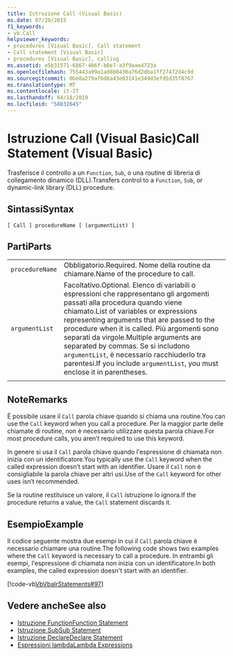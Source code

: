 ```yaml
---
title: Istruzione Call (Visual Basic)
ms.date: 07/20/2015
f1_keywords:
- vb.Call
helpviewer_keywords:
- procedures [Visual Basic], Call statement
- Call statement [Visual Basic]
- procedures [Visual Basic], calling
ms.assetid: e5b31571-6867-406f-b8e7-a3f9aae4723a
ms.openlocfilehash: 755443a99a1ad8b0430a76d2dba1ff27472d4c9d
ms.sourcegitcommit: 0be8a279af6d8a43e03141e349d3efd5d35f8767
ms.translationtype: MT
ms.contentlocale: it-IT
ms.lasthandoff: 04/18/2019
ms.locfileid: "58832645"
---
```

# <a name="call-statement-visual-basic"></a><span data-ttu-id="e0be6-102">Istruzione Call (Visual Basic)</span><span class="sxs-lookup"><span data-stu-id="e0be6-102">Call Statement (Visual Basic)</span></span>
<span data-ttu-id="e0be6-103">Trasferisce il controllo a un `Function`, `Sub`, o una routine di libreria di collegamento dinamico (DLL).</span><span class="sxs-lookup"><span data-stu-id="e0be6-103">Transfers control to a `Function`, `Sub`, or dynamic-link library (DLL) procedure.</span></span>  
  
## <a name="syntax"></a><span data-ttu-id="e0be6-104">Sintassi</span><span class="sxs-lookup"><span data-stu-id="e0be6-104">Syntax</span></span>  
  
```  
[ Call ] procedureName [ (argumentList) ]  
```  
  
## <a name="parts"></a><span data-ttu-id="e0be6-105">Parti</span><span class="sxs-lookup"><span data-stu-id="e0be6-105">Parts</span></span>  
|||
|---|---|
|`procedureName`|<span data-ttu-id="e0be6-106">Obbligatorio.</span><span class="sxs-lookup"><span data-stu-id="e0be6-106">Required.</span></span> <span data-ttu-id="e0be6-107">Nome della routine da chiamare.</span><span class="sxs-lookup"><span data-stu-id="e0be6-107">Name of the procedure to call.</span></span>|
|`argumentList`|<span data-ttu-id="e0be6-108">Facoltativo.</span><span class="sxs-lookup"><span data-stu-id="e0be6-108">Optional.</span></span> <span data-ttu-id="e0be6-109">Elenco di variabili o espressioni che rappresentano gli argomenti passati alla procedura quando viene chiamato.</span><span class="sxs-lookup"><span data-stu-id="e0be6-109">List of variables or expressions representing arguments that are passed to the procedure when it is called.</span></span> <span data-ttu-id="e0be6-110">Più argomenti sono separati da virgole.</span><span class="sxs-lookup"><span data-stu-id="e0be6-110">Multiple arguments are separated by commas.</span></span> <span data-ttu-id="e0be6-111">Se si includono `argumentList`, è necessario racchiuderlo tra parentesi.</span><span class="sxs-lookup"><span data-stu-id="e0be6-111">If you include `argumentList`, you must enclose it in parentheses.</span></span>|
|||
  
## <a name="remarks"></a><span data-ttu-id="e0be6-112">Note</span><span class="sxs-lookup"><span data-stu-id="e0be6-112">Remarks</span></span>  
 <span data-ttu-id="e0be6-113">È possibile usare il `Call` parola chiave quando si chiama una routine.</span><span class="sxs-lookup"><span data-stu-id="e0be6-113">You can use the `Call` keyword when you call a procedure.</span></span> <span data-ttu-id="e0be6-114">Per la maggior parte delle chiamate di routine, non è necessario utilizzare questa parola chiave.</span><span class="sxs-lookup"><span data-stu-id="e0be6-114">For most procedure calls, you aren’t required to use this  keyword.</span></span>  
  
 <span data-ttu-id="e0be6-115">In genere si usa il `Call` parola chiave quando l'espressione di chiamata non inizia con un identificatore.</span><span class="sxs-lookup"><span data-stu-id="e0be6-115">You typically use the `Call` keyword when the called expression doesn’t start with an identifier.</span></span> <span data-ttu-id="e0be6-116">Usare il `Call` non è consigliabile la parola chiave per altri usi.</span><span class="sxs-lookup"><span data-stu-id="e0be6-116">Use of the `Call` keyword for other uses isn’t recommended.</span></span>  
  
 <span data-ttu-id="e0be6-117">Se la routine restituisce un valore, il `Call` istruzione lo ignora.</span><span class="sxs-lookup"><span data-stu-id="e0be6-117">If the procedure returns a value, the `Call` statement discards it.</span></span>  
  
## <a name="example"></a><span data-ttu-id="e0be6-118">Esempio</span><span class="sxs-lookup"><span data-stu-id="e0be6-118">Example</span></span>  
 <span data-ttu-id="e0be6-119">Il codice seguente mostra due esempi in cui il `Call` parola chiave è necessario chiamare una routine.</span><span class="sxs-lookup"><span data-stu-id="e0be6-119">The following code shows two examples where the `Call` keyword is necessary to call a procedure.</span></span> <span data-ttu-id="e0be6-120">In entrambi gli esempi, l'espressione di chiamata non inizia con un identificatore.</span><span class="sxs-lookup"><span data-stu-id="e0be6-120">In both examples, the called expression doesn't start with an identifier.</span></span>  
  
 [!code-vb[VbVbalrStatements#97](~/samples/snippets/visualbasic/VS_Snippets_VBCSharp/VbVbalrStatements/VB/Class1.vb#97)]  
  
## <a name="see-also"></a><span data-ttu-id="e0be6-121">Vedere anche</span><span class="sxs-lookup"><span data-stu-id="e0be6-121">See also</span></span>

- [<span data-ttu-id="e0be6-122">Istruzione Function</span><span class="sxs-lookup"><span data-stu-id="e0be6-122">Function Statement</span></span>](../../../visual-basic/language-reference/statements/function-statement.md)
- [<span data-ttu-id="e0be6-123">Istruzione Sub</span><span class="sxs-lookup"><span data-stu-id="e0be6-123">Sub Statement</span></span>](../../../visual-basic/language-reference/statements/sub-statement.md)
- [<span data-ttu-id="e0be6-124">Istruzione Declare</span><span class="sxs-lookup"><span data-stu-id="e0be6-124">Declare Statement</span></span>](../../../visual-basic/language-reference/statements/declare-statement.md)
- [<span data-ttu-id="e0be6-125">Espressioni lambda</span><span class="sxs-lookup"><span data-stu-id="e0be6-125">Lambda Expressions</span></span>](../../../visual-basic/programming-guide/language-features/procedures/lambda-expressions.md)
